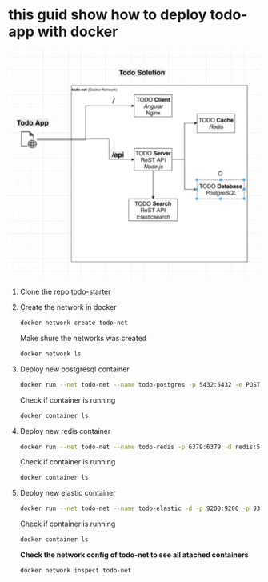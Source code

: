 # this guid show how to deploy todo-app with docker

![alt text](image.png)

1. Clone the repo [todo-starter](https://github.com/Avshalom-Ts/todo-starter)

2. Create the network in docker

    ```bash
    docker network create todo-net
    ```

    Make shure the networks was created

    ```bash
    docker network ls
    ```

3. Deploy new postgresql container

    ```bash
    docker run --net todo-net --name todo-postgres -p 5432:5432 -e POSTGRES_USER=todo -e POSTGRES_PASSWORD=todo1234 -e POSTGRES_DB=todo -d postgres:11.2
    ```

    Check if container is running

    ```bash
    docker container ls
    ```

4. Deploy new redis container

    ```bash
    docker run --net todo-net --name todo-redis -p 6379:6379 -d redis:5.0.3
    ```

    Check if container is running

    ```bash
    docker container ls
    ```

5. Deploy new elastic container

    ```bash
    docker run --net todo-net --name todo-elastic -d -p 9200:9200 -p 9300:9300 -e "discovery.type=single-node" elasticsearch:6.6.1
    ```

    Check if container is running

    ```bash
    docker container ls
    ```

    **Check the network config of todo-net to see all atached containers**

    ```bash
    docker network inspect todo-net
    ```
